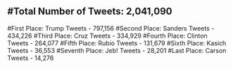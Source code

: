 #Total Number of Tweets: 2,041,090 
---
#First Place: Trump Tweets - 797,156
#Second Place: Sanders Tweets - 434,226
#Third Place: Cruz Tweets - 334,929
#Fourth Place: Clinton Tweets - 264,077
#Fifth Place: Rubio Tweets - 131,679
#Sixth Place: Kasich Tweets - 36,553
#Seventh Place: Jeb! Tweets - 28,201
#Last Place: Carson Tweets - 14,276
